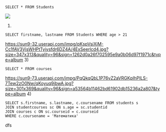 ```
SELECT * FROM Students
```
![](https://sun9-43.userapi.com/impg/NARWn6xzi8dCCFwumv_AjhP2KkiSnOoZUZHPfA/c2A2Uox4AXg.jpg?size=527x368&quality=96&sign=84d347a3366364b4ef345d33b8eff14a&type=album)

1)
```
SELECT firstname, lastname FROM Students WHERE age > 21 
```
https://sun9-32.userapi.com/impg/pKspVsiXiM-Cc1fAV3VjsWHPtTyiysfdr6DZ4A/4ExSeerlcd4.jpg?size=347x313&quality=96&sign=1262d0a26f702595e9a0b06d97f1971c&type=album
3)
```
SELECT * FROM courses
```
https://sun9-73.userapi.com/impg/PqQkqQbL1P76vZ2aVRGKpIhPILS-7Tew2zO0Nw/qKoyuq9ibwA.jpg?size=301x369&quality=96&sign=a53564b11462bd61902db15236a2a807&type=album
4)
```
SELECT s.firstname, s.lastname, c.coursename FROM students s
JOIN studentcourses sc ON s.age = sc.studentid
JOIN courses c ON sc.courseid = c.courseid
WHERE c.coursename = 'Математика'
```
dfs

